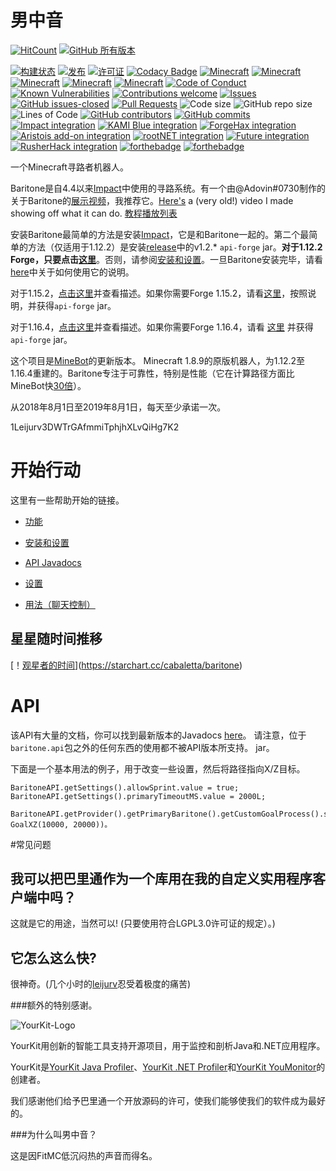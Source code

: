 # 男中音
[![HitCount](http://hits.dwyl.com/cabaletta/baritone.svg)](http://hits.dwyl.com/cabaletta/baritone/)
[![GitHub 所有版本](https://img.shields.io/github/downloads/cabaletta/baritone/total.svg)](https://github.com/cabaletta/baritone/releases/)

[![构建状态](https://travis-ci.com/cabaletta/baritone.svg?branch=master)](https://travis-ci.com/cabaletta/baritone/)
[![发布](https://img.shields.io/github/release/cabaletta/baritone.svg)](https://github.com/cabaletta/baritone/releases/)
[![许可证](https://img.shields.io/badge/license-LGPL--3.0%20with%20anime%20exception-green.svg)](LICENSE)
[![Codacy Badge](https://api.codacy.com/project/badge/Grade/a73d037823b64a5faf597a18d71e3400)](https://www.codacy.com/app/leijurv/baritone?utm_source=github.com&amp;utm_medium=referral&amp;utm_content=cabaletta/baritone&amp;utm_campaign=Badge_Grade)
[![Minecraft](https://img.shields.io/badge/MC-1.12.2-brightgreen.svg)](https://github.com/cabaletta/baritone/tree/master/)
[![Minecraft](https://img.shields.io/badge/MC-1.13.2-brightgreen.svg)](https://github.com/cabaletta/baritone/tree/1.13.2/)
[![Minecraft](https://img.shields.io/badge/MC-1.14.4-brightgreen.svg)](https://github.com/cabaletta/baritone/tree/1.14.4/)
[![Minecraft](https://img.shields.io/badge/MC-1.15.2-brightgreen.svg)](https://github.com/cabaletta/baritone/tree/1.15.2/)
[![Minecraft](https://img.shields.io/badge/MC-1.16.4-brightgreen.svg)](https://github.com/cabaletta/baritone/tree/1.16.4/)
[![Code of Conduct](https://img.shields.io/badge/%E2%9D%A4-code%20of%20conduct-blue.svg?style=flat)](https://github.com/cabaletta/baritone/blob/master/CODE_OF_CONDUCT.md)
[![Known Vulnerabilities](https://snyk.io/test/github/cabaletta/baritone/badge.svg?targetFile=build.gradle)](https://snyk.io/test/github/cabaletta/baritone?targetFile=build.gradle)
[![Contributions welcome](https://img.shields.io/badge/contributions-welcome-brightgreen.svg?style=flat)](https://github.com/cabaletta/baritone/issues/)
[![Issues](https://img.shields.io/github/issues/cabaletta/baritone.svg)](https://github.com/cabaletta/baritone/issues/)
[![GitHub issues-closed](https://img.shields.io/github/issues-closed/cabaletta/baritone.svg)](https://github.com/cabaletta/baritone/issues?q=is%3Aissue+is%3Aclosed)
[![Pull Requests](https://img.shields.io/github/issues-pr/cabaletta/baritone.svg)](https://github.com/cabaletta/baritone/pulls/)
![Code size](https://img.shields.io/github/languages/code-size/cabaletta/baritone.svg)
![GitHub repo size](https://img.shields.io/github/repo-size/cabaletta/baritone.svg)
![Lines of Code](https://tokei.rs/b1/github/cabaletta/baritone?category=code)
[![GitHub contributors](https://img.shields.io/github/contributors/cabaletta/baritone.svg)](https://github.com/cabaletta/baritone/graphs/contributors/)
[![GitHub commits](https://img.shields.io/github/commits-since/cabaletta/baritone/v1.0.0.svg)](https://github.com/cabaletta/baritone/commit/)
[![Impact integration](https://img.shields.io/badge/Impact%20integration-v1.2.14%20/%20v1.3.8%20/%20v1.4.6%20/%20v1.5.3-brightgreen.svg)](https://impactclient.net/)
[![KAMI Blue integration](https://img.shields.io/badge/KAMI%20Blue%20integration-v1.2.14--master-green)](https://github.com/kami-blue/client)
[![ForgeHax integration](https://img.shields.io/badge/ForgeHax%20%22integration%22-scuffed-yellow.svg)](https://github.com/fr1kin/ForgeHax/)
[![Aristois add-on integration](https://img.shields.io/badge/Aristois%20add--on%20integration-v1.3.4%20/%20v1.4.1-green.svg)](https://gitlab.com/emc-mods-indrit/baritone_api)
[![rootNET integration](https://img.shields.io/badge/rootNET%20integration-v1.2.14-green.svg)](https://rootnet.dev/)
[![Future integration](https://img.shields.io/badge/Future%20integration-v1.2.12%20%2F%20v1.3.6%20%2F%20v1.4.4-red)](https://futureclient.net/)
[![RusherHack integration](https://img.shields.io/badge/RusherHack%20integration-v1.2.14-green)](https://rusherhack.org/)
[![forthebadge](https://forthebadge.com/images/badges/built-with-swag.svg)](http://forthebadge.com/)
[![forthebadge](https://forthebadge.com/images/badges/mom-made-pizza-rolls.svg)](http://forthebadge.com/)

一个Minecraft寻路者机器人。

Baritone是自4.4以来[Impact](https://impactclient.net/)中使用的寻路系统。有一个由@Adovin#0730制作的关于Baritone的[展示视频](https://youtu.be/CZkLXWo4Fg4)，我推荐它。[Here's](https://www.youtube.com/watch?v=StquF69-_wI) a (very old!) video I made showing off what it can do. [教程播放列表](https://www.youtube.com/playlist?list=PLnwnJ1qsS7CoQl9Si-RTluuzCo_4Oulpa)

安装Baritone最简单的方法是安装[Impact](https://impactclient.net/)，它是和Baritone一起的。第二个最简单的方法（仅适用于1.12.2）是安装[release](https://github.com/cabaletta/baritone/releases)中的v1.2.* `api-forge` jar。**对于1.12.2 Forge，只要点击[这里](https://github.com/cabaletta/baritone/releases/download/v1.2.14/baritone-api-forge-1.2.14.jar)**。否则，请参阅[安装和设置](SETUP.md)。一旦Baritone安装完毕，请看[here](USAGE.md)中关于如何使用它的说明。

对于1.15.2，[点击这里](https://www.youtube.com/watch?v=j1qKtCZFURM)并查看描述。如果你需要Forge 1.15.2，请看[这里](https://github.com/cabaletta/baritone/releases/tag/v1.5.3)，按照说明，并获得`api-forge` jar。

对于1.16.4，[点击这里](https://www.youtube.com/watch?v=_4eVJ9Qz2J8)并查看描述。如果你需要Forge 1.16.4，请看 [这里](https://github.com/cabaletta/baritone/releases/tag/v1.6.2) 并获得`api-forge` jar。

这个项目是[MineBot](https://github.com/leijurv/MineBot/)的更新版本。
Minecraft 1.8.9的原版机器人，为1.12.2至1.16.4重建的。Baritone专注于可靠性，特别是性能（它在计算路径方面比MineBot快[30倍](https://github.com/cabaletta/baritone/pull/180#issuecomment-423822928)）。

从2018年8月1日至2019年8月1日，每天至少承诺一次。

1Leijurv3DWTrGAfmmiTphjhXLvQiHg7K2

# 开始行动

这里有一些帮助开始的链接。

- [功能](FEATURES.md)

- [安装和设置](SETUP.md)

- [API Javadocs](https://baritone.leijurv.com/)

- [设置](https://baritone.leijurv.com/baritone/api/Settings.html#field.detail)

- [用法（聊天控制）](USAGE.md)

## 星星随时间推移

[！[观星者的时间](https://starchart.cc/cabaletta/baritone.svg)](https://starchart.cc/cabaletta/baritone)

# API

该API有大量的文档，你可以找到最新版本的Javadocs [here](https://baritone.leijurv.com/)。
请注意，位于``baritone.api``包之外的任何东西的使用都不被API版本所支持。
jar。

下面是一个基本用法的例子，用于改变一些设置，然后将路径指向X/Z目标。

```
BaritoneAPI.getSettings().allowSprint.value = true;
BaritoneAPI.getSettings().primaryTimeoutMS.value = 2000L;

BaritoneAPI.getProvider().getPrimaryBaritone().getCustomGoalProcess().setGoalAndPath(new GoalXZ(10000, 20000))。
```

#常见问题

## 我可以把巴里通作为一个库用在我的自定义实用程序客户端中吗？

这就是它的用途，当然可以! (只要使用符合LGPL3.0许可证的规定）。)

## 它怎么这么快?

很神奇。(几个小时的[leijurv](https://github.com/leijurv/)忍受着极度的痛苦)

###额外的特别感谢。

![YourKit-Logo](https://www.yourkit.com/images/yklogo.png)

YourKit用创新的智能工具支持开源项目，用于监控和剖析Java和.NET应用程序。

YourKit是[YourKit Java Profiler](https://www.yourkit.com/java/profiler/)、[YourKit .NET Profiler](https://www.yourkit.com/.net/profiler/)和[YourKit YouMonitor](https://www.yourkit.com/youmonitor/)的创建者。

我们感谢他们给予巴里通一个开放源码的许可，使我们能够使我们的软件成为最好的。

###为什么叫男中音？

这是因FitMC低沉闷热的声音而得名。
